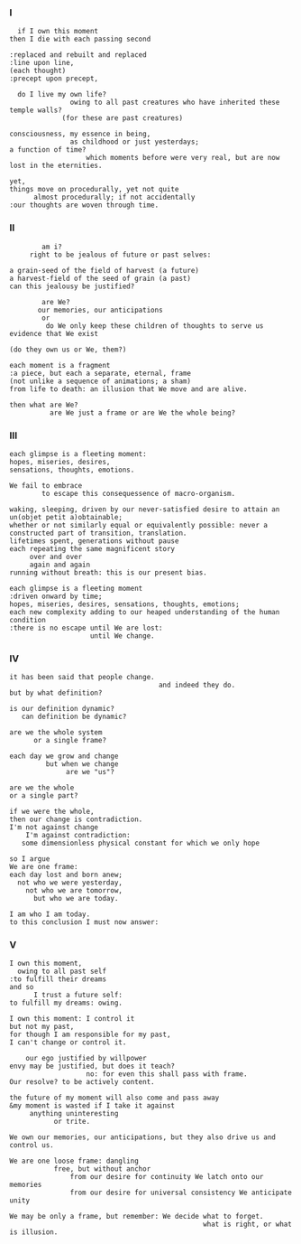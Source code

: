 ### Ⅰ

      if I own this moment
    then I die with each passing second

    :replaced and rebuilt and replaced
    :line upon line,
    (each thought)
    :precept upon precept,

      do I live my own life?
                   owing to all past creatures who have inherited these temple walls?
                 (for these are past creatures)

    consciousness, my essence in being,
                   as childhood or just yesterdays;
    a function of time?
                       which moments before were very real, but are now lost in the eternities.

    yet,
    things move on procedurally, yet not quite
          almost procedurally; if not accidentally
    :our thoughts are woven through time.

### Ⅱ

            am i?
         right to be jealous of future or past selves:

    a grain-seed of the field of harvest (a future)
    a harvest-field of the seed of grain (a past)
    can this jealousy be justified?

            are We?
           our memories, our anticipations
            or
             do We only keep these children of thoughts to serve us evidence that We exist

    (do they own us or We, them?)

    each moment is a fragment
    :a piece, but each a separate, eternal, frame
    (not unlike a sequence of animations; a sham)
    from life to death: an illusion that We move and are alive.

    then what are We?
              are We just a frame or are We the whole being?

### Ⅲ

    each glimpse is a fleeting moment:
    hopes, miseries, desires,
    sensations, thoughts, emotions.

    We fail to embrace
            to escape this consequessence of macro-organism. 

    waking, sleeping, driven by our never-satisfied desire to attain an un(objet petit a)obtainable; 
    whether or not similarly equal or equivalently possible: never a constructed part of transition, translation. 
    lifetimes spent, generations without pause
    each repeating the same magnificent story 
         over and over
         again and again
    running without breath: this is our present bias. 

    each glimpse is a fleeting moment
    :driven onward by time;
    hopes, miseries, desires, sensations, thoughts, emotions;
    each new complexity adding to our heaped understanding of the human condition
    :there is no escape until We are lost:
                        until We change.

### Ⅳ

    it has been said that people change.
                                         and indeed they do.
    but by what definition?

    is our definition dynamic?
       can definition be dynamic?

    are we the whole system
          or a single frame?

    each day we grow and change
             but when we change
                  are we "us"?

    are we the whole 
    or a single part?

    if we were the whole,
    then our change is contradiction.
    I'm not against change
        I'm against contradiction:
       some dimensionless physical constant for which we only hope

    so I argue
    We are one frame:
    each day lost and born anew;
      not who we were yesterday,
        not who we are tomorrow,
          but who we are today.

    I am who I am today.
    to this conclusion I must now answer:

### Ⅴ

    I own this moment,
      owing to all past self
    :to fulfill their dreams
    and so
          I trust a future self:
    to fulfill my dreams: owing.

    I own this moment: I control it
    but not my past, 
    for though I am responsible for my past,
    I can't change or control it.

        our ego justified by willpower
    envy may be justified, but does it teach? 
                       no: for even this shall pass with frame.
    Our resolve? to be actively content. 

    the future of my moment will also come and pass away
    &my moment is wasted if I take it against 
         anything uninteresting 
               or trite.

    We own our memories, our anticipations, but they also drive us and control us.

    We are one loose frame: dangling 
               free, but without anchor
                   from our desire for continuity We latch onto our memories 
                   from our desire for universal consistency We anticipate unity 

    We may be only a frame, but remember: We decide what to forget.
                                                    what is right, or what is illusion.
